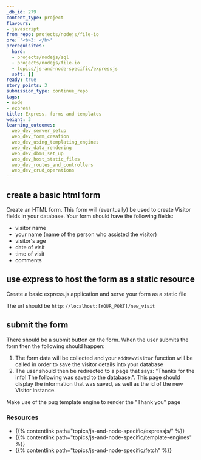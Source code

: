 ```yaml
---
_db_id: 279
content_type: project
flavours:
- javascript
from_repo: projects/nodejs/file-io
pre: '<b>3: </b>'
prerequisites:
  hard:
  - projects/nodejs/sql
  - projects/nodejs/file-io
  - topics/js-and-node-specific/expressjs
  soft: []
ready: true
story_points: 3
submission_type: continue_repo
tags:
- node
- express
title: Express, forms and templates
weight: 3
learning_outcomes:
  web_dev_server_setup
  web_dev_form_creation
  web_dev_using_templating_engines
  web_dev_data_rendering
  web_dev_dbms_set_up
  web_dev_host_static_files
  web_dev_routes_and_controllers
  web_dev_crud_operations
---
```


## create a basic html form

Create an HTML form. This form will (eventually) be used to create Visitor fields in your database. Your form should have the following fields:

- visitor name
- your name (name of the person who assisted the visitor)
- visitor's age
- date of visit
- time of visit
- comments

## use express to host the form as a static resource

Create a basic express.js application and serve your form as a static file

The url should be `http://localhost:[YOUR_PORT]/new_visit`

## submit the form

There should be a submit button on the form. When the user submits the form then the following should happen:

1. The form data will be collected and your `addNewVisitor` function will be called in order to save the visitor details into your database
2. The user should then be redirected to a page that says: "Thanks for the info! The following was saved to the database:". This page should display the information that was saved, as well as the id of the new Visitor instance.

Make use of the pug template engine to render the "Thank you" page

### Resources

- {{% contentlink path="topics/js-and-node-specific/expressjs/" %}}
- {{% contentlink path="topics/js-and-node-specific/template-engines" %}}
- {{% contentlink path="topics/js-and-node-specific/fetch" %}}